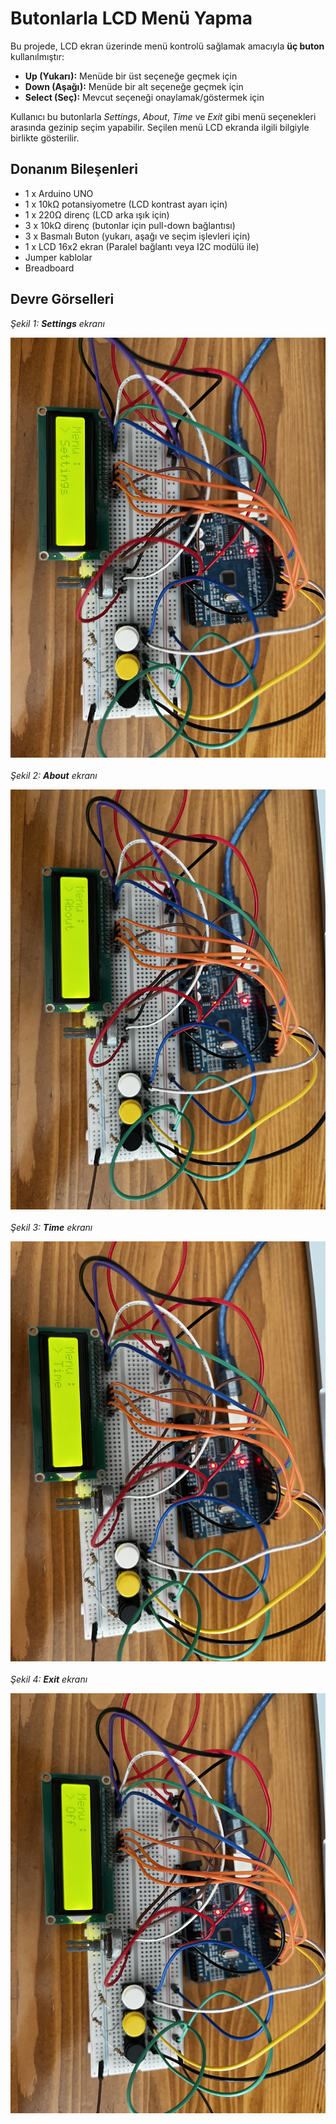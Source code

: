 <h1>Butonlarla LCD Menü Yapma</h1>

<p>
  Bu projede, LCD ekran üzerinde menü kontrolü sağlamak amacıyla <strong>üç buton</strong> kullanılmıştır:
</p>
<ul>
  <li><strong>Up (Yukarı):</strong> Menüde bir üst seçeneğe geçmek için</li>
  <li><strong>Down (Aşağı):</strong> Menüde bir alt seçeneğe geçmek için</li>
  <li><strong>Select (Seç):</strong> Mevcut seçeneği onaylamak/göstermek için</li>
</ul>

<p>
  Kullanıcı bu butonlarla <em>Settings</em>, <em>About</em>, <em>Time</em> ve <em>Exit</em> gibi menü seçenekleri arasında gezinip seçim yapabilir. Seçilen menü LCD ekranda ilgili bilgiyle birlikte gösterilir.
</p>

<h2>Donanım Bileşenleri</h2>
<ul>
  <li>1 x Arduino UNO</li>
  <li>1 x 10kΩ potansiyometre (LCD kontrast ayarı için)</li>
  <li>1 x 220Ω direnç (LCD arka ışık için)</li>
  <li>3 x 10kΩ direnç (butonlar için pull-down bağlantısı)</li>
  <li>3 x Basmalı Buton (yukarı, aşağı ve seçim işlevleri için)</li>
  <li>1 x LCD 16x2 ekran (Paralel bağlantı veya I2C modülü ile)</li>
  <li>Jumper kablolar</li>
  <li>Breadboard</li>
</ul>

<h2>Devre Görselleri</h2>

<p><em>Şekil 1: <strong>Settings</strong> ekranı</em></p>
<img src="settingsBut.JPG" alt="Settings menüsü" style="max-width:100%; height:auto; display:block; margin-bottom: 20px;" />

<p><em>Şekil 2: <strong>About</strong> ekranı</em></p>
<img src="aboutBut.JPG" alt="About menüsü" style="max-width:100%; height:auto; display:block; margin-bottom: 20px;" />

<p><em>Şekil 3: <strong>Time</strong> ekranı</em></p>
<img src="timeBut.JPG" alt="Time menüsü" style="max-width:100%; height:auto; display:block; margin-bottom: 20px;" />

<p><em>Şekil 4: <strong>Exit</strong> ekranı</em></p>
<img src="exitBut.JPG" alt="Exit menüsü" style="max-width:100%; height:auto;" />
